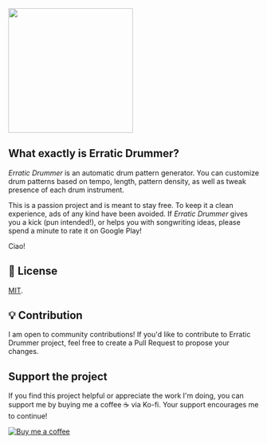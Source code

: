 
<img src="https://github.com/user-attachments/assets/d40e7232-908a-42fd-b457-8e7584c95ffa" width="250px">

## What exactly is Erratic Drummer?

*Erratic Drummer* is an automatic drum pattern generator. You can customize drum patterns based on tempo, length, pattern density, as well as tweak presence of each drum instrument.

This is a passion project and is meant to stay free. To keep it a clean experience, ads of any kind have been avoided. If *Erratic Drummer* gives you a kick (pun intended!), or helps you with songwriting ideas, please spend a minute to rate it on Google Play!

Ciao!

## 🔑 License

[MIT](LICENSE).

## 💡 Contribution

I am open to community contributions! If you'd like to contribute to Erratic Drummer project, feel free to create a Pull Request to propose your changes. 

## Support the project

If you find this project helpful or appreciate the work I'm doing, you can support me by buying me a coffee ☕️ via Ko-fi. Your support encourages me to continue!

[![Buy me a coffee](https://img.shields.io/badge/Support%20us%20on-Ko--fi-FF5E5B?style=flat-square&logo=kofi&logoColor=white)](https://ko-fi.com/shazish)


